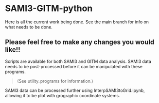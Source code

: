 # SAMI3-GITM-python

Here is all the current work being done. See the main branch for info on what needs to be done.


## Please feel free to make any changes you would like!!


Scripts are available for both SAMI3 and GITM data analysis. 
SAMI3 data needs to be post-processed before it can be manipulated with these programs. 
> (See utility_programs for information.)

SAMI3 data can be processed further using InterpSAMI3toGrid.ipynb, allowing it to be plot 
with grographic coordinate systems.
